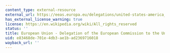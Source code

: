 ```yaml
---
content_type: external-resource
external_url: https://eeas.europa.eu/delegations/united-states-america_en
has_external_license_warning: true
license: https://en.wikipedia.org/wiki/All_rights_reserved
status: ''
title: European Union - Delegation of the European Commission to the United States
uid: e83468de-701e-4db3-ae1b-ad2369716018
wayback_url: ''
---
```

